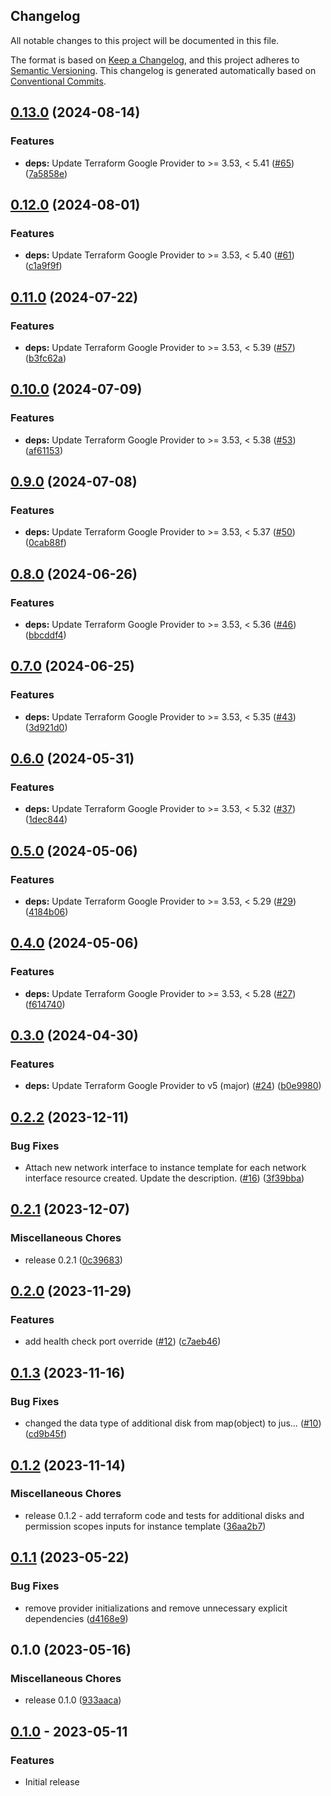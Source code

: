 ## Changelog

All notable changes to this project will be documented in this file.

The format is based on
[Keep a Changelog](https://keepachangelog.com/en/1.0.0/),
and this project adheres to
[Semantic Versioning](https://semver.org/spec/v2.0.0.html).
This changelog is generated automatically based on [Conventional Commits](https://www.conventionalcommits.org/en/v1.0.0/).

## [0.13.0](https://github.com/GoogleCloudPlatform/terraform-google-out-of-band-security/compare/v0.12.0...v0.13.0) (2024-08-14)


### Features

* **deps:** Update Terraform Google Provider to &gt;= 3.53, &lt; 5.41 ([#65](https://github.com/GoogleCloudPlatform/terraform-google-out-of-band-security/issues/65)) ([7a5858e](https://github.com/GoogleCloudPlatform/terraform-google-out-of-band-security/commit/7a5858e891ecce4384389635d899de444931fda0))

## [0.12.0](https://github.com/GoogleCloudPlatform/terraform-google-out-of-band-security/compare/v0.11.0...v0.12.0) (2024-08-01)


### Features

* **deps:** Update Terraform Google Provider to &gt;= 3.53, &lt; 5.40 ([#61](https://github.com/GoogleCloudPlatform/terraform-google-out-of-band-security/issues/61)) ([c1a9f9f](https://github.com/GoogleCloudPlatform/terraform-google-out-of-band-security/commit/c1a9f9f6ad85c5ab14be130c05d8fb6d2b5028cc))

## [0.11.0](https://github.com/GoogleCloudPlatform/terraform-google-out-of-band-security/compare/v0.10.0...v0.11.0) (2024-07-22)


### Features

* **deps:** Update Terraform Google Provider to &gt;= 3.53, &lt; 5.39 ([#57](https://github.com/GoogleCloudPlatform/terraform-google-out-of-band-security/issues/57)) ([b3fc62a](https://github.com/GoogleCloudPlatform/terraform-google-out-of-band-security/commit/b3fc62a767251cde2ce44ed294e545104fe8ed6b))

## [0.10.0](https://github.com/GoogleCloudPlatform/terraform-google-out-of-band-security/compare/v0.9.0...v0.10.0) (2024-07-09)


### Features

* **deps:** Update Terraform Google Provider to &gt;= 3.53, &lt; 5.38 ([#53](https://github.com/GoogleCloudPlatform/terraform-google-out-of-band-security/issues/53)) ([af61153](https://github.com/GoogleCloudPlatform/terraform-google-out-of-band-security/commit/af611530a599d5c2698f1bfde49672a61f3b1d2e))

## [0.9.0](https://github.com/GoogleCloudPlatform/terraform-google-out-of-band-security/compare/v0.8.0...v0.9.0) (2024-07-08)


### Features

* **deps:** Update Terraform Google Provider to &gt;= 3.53, &lt; 5.37 ([#50](https://github.com/GoogleCloudPlatform/terraform-google-out-of-band-security/issues/50)) ([0cab88f](https://github.com/GoogleCloudPlatform/terraform-google-out-of-band-security/commit/0cab88f4192d9c7f2a05e89475cc8bbd91b1535d))

## [0.8.0](https://github.com/GoogleCloudPlatform/terraform-google-out-of-band-security/compare/v0.7.0...v0.8.0) (2024-06-26)


### Features

* **deps:** Update Terraform Google Provider to &gt;= 3.53, &lt; 5.36 ([#46](https://github.com/GoogleCloudPlatform/terraform-google-out-of-band-security/issues/46)) ([bbcddf4](https://github.com/GoogleCloudPlatform/terraform-google-out-of-band-security/commit/bbcddf41544e8eceedede8be0c541873837e61b9))

## [0.7.0](https://github.com/GoogleCloudPlatform/terraform-google-out-of-band-security/compare/v0.6.0...v0.7.0) (2024-06-25)


### Features

* **deps:** Update Terraform Google Provider to &gt;= 3.53, &lt; 5.35 ([#43](https://github.com/GoogleCloudPlatform/terraform-google-out-of-band-security/issues/43)) ([3d921d0](https://github.com/GoogleCloudPlatform/terraform-google-out-of-band-security/commit/3d921d0e17c78358abc7ce4c5f7778d56f6f2920))

## [0.6.0](https://github.com/GoogleCloudPlatform/terraform-google-out-of-band-security/compare/v0.5.0...v0.6.0) (2024-05-31)


### Features

* **deps:** Update Terraform Google Provider to &gt;= 3.53, &lt; 5.32 ([#37](https://github.com/GoogleCloudPlatform/terraform-google-out-of-band-security/issues/37)) ([1dec844](https://github.com/GoogleCloudPlatform/terraform-google-out-of-band-security/commit/1dec844f9e5ea9cf868d24e56fd9e5ffedd3756d))

## [0.5.0](https://github.com/GoogleCloudPlatform/terraform-google-out-of-band-security/compare/v0.4.0...v0.5.0) (2024-05-06)


### Features

* **deps:** Update Terraform Google Provider to &gt;= 3.53, &lt; 5.29 ([#29](https://github.com/GoogleCloudPlatform/terraform-google-out-of-band-security/issues/29)) ([4184b06](https://github.com/GoogleCloudPlatform/terraform-google-out-of-band-security/commit/4184b062b592cb44cd340d1155f23e2904c36488))

## [0.4.0](https://github.com/GoogleCloudPlatform/terraform-google-out-of-band-security/compare/v0.3.0...v0.4.0) (2024-05-06)


### Features

* **deps:** Update Terraform Google Provider to &gt;= 3.53, &lt; 5.28 ([#27](https://github.com/GoogleCloudPlatform/terraform-google-out-of-band-security/issues/27)) ([f614740](https://github.com/GoogleCloudPlatform/terraform-google-out-of-band-security/commit/f614740e7c99b7bc310c801a336a98859574f446))

## [0.3.0](https://github.com/GoogleCloudPlatform/terraform-google-out-of-band-security/compare/v0.2.2...v0.3.0) (2024-04-30)


### Features

* **deps:** Update Terraform Google Provider to v5 (major) ([#24](https://github.com/GoogleCloudPlatform/terraform-google-out-of-band-security/issues/24)) ([b0e9980](https://github.com/GoogleCloudPlatform/terraform-google-out-of-band-security/commit/b0e99805f768ac85c0679e51a250267ea40ca083))

## [0.2.2](https://github.com/GoogleCloudPlatform/terraform-google-out-of-band-security/compare/v0.2.1...v0.2.2) (2023-12-11)


### Bug Fixes

* Attach new network interface to instance template for each network interface resource created. Update the description. ([#16](https://github.com/GoogleCloudPlatform/terraform-google-out-of-band-security/issues/16)) ([3f39bba](https://github.com/GoogleCloudPlatform/terraform-google-out-of-band-security/commit/3f39bba96404ca831ac25b69d5bb25a5053f5a8b))

## [0.2.1](https://github.com/GoogleCloudPlatform/terraform-google-out-of-band-security/compare/v0.2.0...v0.2.1) (2023-12-07)


### Miscellaneous Chores

* release 0.2.1 ([0c39683](https://github.com/GoogleCloudPlatform/terraform-google-out-of-band-security/commit/0c39683e5c557377b8be6ad56a215233d20acfba))

## [0.2.0](https://github.com/GoogleCloudPlatform/terraform-google-out-of-band-security/compare/v0.1.3...v0.2.0) (2023-11-29)


### Features

* add health check port override ([#12](https://github.com/GoogleCloudPlatform/terraform-google-out-of-band-security/issues/12)) ([c7aeb46](https://github.com/GoogleCloudPlatform/terraform-google-out-of-band-security/commit/c7aeb46717e0e6816f3ef8927bea4eb5a5c9f99b))

## [0.1.3](https://github.com/GoogleCloudPlatform/terraform-google-out-of-band-security/compare/v0.1.2...v0.1.3) (2023-11-16)


### Bug Fixes

* changed the data type of additional disk from map(object) to jus… ([#10](https://github.com/GoogleCloudPlatform/terraform-google-out-of-band-security/issues/10)) ([cd9b45f](https://github.com/GoogleCloudPlatform/terraform-google-out-of-band-security/commit/cd9b45f12235c08680c12fdf03bef8a2d204bac5))

## [0.1.2](https://github.com/GoogleCloudPlatform/terraform-google-out-of-band-security/compare/v0.1.1...v0.1.2) (2023-11-14)


### Miscellaneous Chores

* release 0.1.2 - add terraform code and tests for additional disks and permission scopes inputs for instance template ([36aa2b7](https://github.com/GoogleCloudPlatform/terraform-google-out-of-band-security/commit/36aa2b7c3769c37022f70175dad4787438ab2fc2))

## [0.1.1](https://github.com/GoogleCloudPlatform/terraform-google-out-of-band-security/compare/v0.1.0...v0.1.1) (2023-05-22)


### Bug Fixes

* remove provider initializations and remove unnecessary explicit dependencies ([d4168e9](https://github.com/GoogleCloudPlatform/terraform-google-out-of-band-security/commit/d4168e9e3553d4e248763729699462c1691337cd))

## 0.1.0 (2023-05-16)


### Miscellaneous Chores

* release 0.1.0 ([933aaca](https://github.com/GoogleCloudPlatform/terraform-google-out-of-band-security/commit/933aacac51cc2f4cb8fc55ada88e674484ae1680))

## [0.1.0](https://github.com/terraform-google-modules/terraform-google-out-of-band-security/releases/tag/v0.1.0) - 2023-05-11

### Features

- Initial release

[0.1.0]: https://github.com/terraform-google-modules/terraform-google-out-of-band-security/releases/tag/v0.1.0

